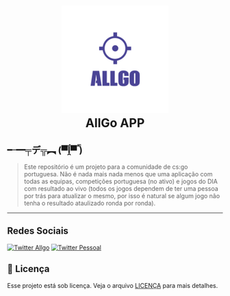 <h1 align="center">
 <img src="logo-allgo.png" width="250px" height="250px">
 <br>AllGo APP
</h1>

## ╾━╤デ╦︻ (▀̿ĺ̯▀̿ ̿)

> Este repositório é um projeto para a comunidade de cs:go portuguesa. Não é nada mais nada menos que uma aplicação com todas as equipas, competições portuguesa (no ativo) e jogos do DIA com resultado ao vivo (todos os jogos dependem de ter uma pessoa por trás para atualizar o mesmo, por isso é natural se algum jogo não tenha o resultado ataulizado ronda por ronda).

---

## Redes Sociais

[![Twitter Allgo](https://img.shields.io/badge/Twitter%20-%23323330.svg?&style=for-the-badge&logo=twitter&logoColor=white&color=00acee)](https://twitter.com/Allgo_app)
[![Twitter Pessoal](https://img.shields.io/badge/twitter%20Pessoal%20-%23323330.svg?&style=for-the-badge&logo=twitter&logoColor=white&color=00acee)](https://twitter.com/RuiPessanha8)    

## 🍜 Licença

Esse projeto está sob licença. Veja o arquivo [LICENÇA](LICENSE.md) para mais detalhes.<br>
